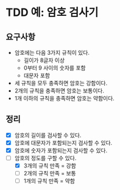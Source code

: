 # TDD 예: 암호 검사기

## 요구사항

- 암호에는 다음 3가지 규칙이 있다.
  - 길이가 8글자 이상
  - 0부터 9 사이의 숫자를 포함
  - 대문자 포함
- 세 규칙을 모두 충족하면 암호는 강함이다.
- 2개의 규칙을 충족하면 암호는 보통이다.
- 1개 이하의 규칙을 충족하면 암호는 약함이다.

## 정리

- [x] 암호의 길이를 검사할 수 있다.
- [X] 암호에 대문자가 포함되는지 검사할 수 있다. 
- [X] 암호에 숫자가 포함되는지 검사할 수 있다.
- [ ] 암호의 정도를 구할 수 있다.
  - [X] 3개의 규칙 만족 = 강함
  - [ ] 2개의 규칙 만족 = 보통
  - [ ] 1개의 규칙 만족 = 약함

